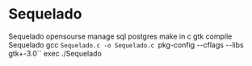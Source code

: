 # Sequelado
Sequelado opensourse manage sql postgres
make in c gtk
compile Sequelado 
gcc `Sequelado.c -o Sequelado.c `pkg-config --cflags --libs gtk+-3.0``
exec ./Sequelado
